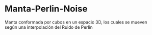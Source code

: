 # Manta-Perlin-Noise
Manta conformada por cubos en un espacio 3D, los cuales se mueven según una interpolación del Ruido de Perlin
